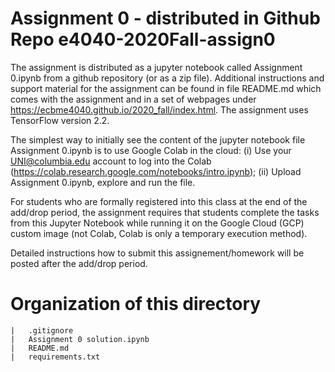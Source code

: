 
# Assignment 0 - distributed in Github Repo e4040-2020Fall-assign0
The assignment is distributed as a jupyter notebook called Assignment 0.ipynb from a github repository (or as a zip file). Additional instructions and support material for the assignment can be found in file README.md which comes with the assignment and in a set of webpages under https://ecbme4040.github.io/2020_fall/index.html. The assignment uses TensorFlow version 2.2.

The simplest way to initially see the content of the jupyter notebook file Assignment 0.ipynb is to use Google Colab in the cloud: (i) Use your UNI@columbia.edu account to log into the Colab (https://colab.research.google.com/notebooks/intro.ipynb); (ii) Upload Assignment 0.ipynb, explore and run the file.

For students who are formally registered into this class at the end of the add/drop period, the assignment requires that students complete the tasks from this Jupyter Notebook while running it on the Google Cloud (GCP) custom image (not Colab, Colab is only a temporary execution method).

Detailed instructions how to submit this assignement/homework will be posted after the add/drop period.




# Organization of this directory

```            
|   .gitignore
|   Assignment 0 solution.ipynb
|   README.md
|   requirements.txt
```
